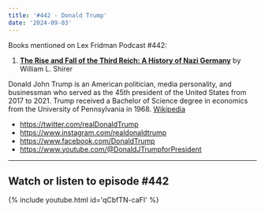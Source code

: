 ```yaml
---
title: '#442 - Donald Trump'
date: '2024-09-03'
---
```


Books mentioned on Lex Fridman Podcast #442:

1. <b><a href="https://amzn.to/4dvGq7q" target="_blank" rel="sponsored noopener noreferrer">The Rise and Fall of the Third Reich: A History of Nazi Germany</a></b> by William L. Shirer

<!--more-->

Donald John Trump is an American politician, media personality, and businessman who served as the 45th president of the United States from 2017 to 2021. Trump received a Bachelor of Science degree in economics from the University of Pennsylvania in 1968. <a href="https://en.wikipedia.org/wiki/Donald_Trump" target="_blank">Wikipedia</a>

- <a href="https://twitter.com/realDonaldTrump" target="_blank">https://twitter.com/realDonaldTrump</a>
- <a href="https://www.instagram.com/realdonaldtrump" target="_blank">https://www.instagram.com/realdonaldtrump</a>
- <a href="https://www.facebook.com/DonaldTrump" target="_blank">https://www.facebook.com/DonaldTrump</a>
- <a href="https://www.youtube.com/@DonaldJTrumpforPresident" target="_blank">https://www.youtube.com/@DonaldJTrumpforPresident</a>

- - - - - -

## Watch or listen to episode #442

{% include youtube.html id='qCbfTN-caFI' %}